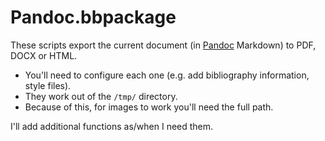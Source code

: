 Pandoc.bbpackage
================

These scripts export the current document (in [Pandoc](http://johnmacfarlane.net/pandoc/) Markdown) to PDF, DOCX or HTML.

- You'll need to configure each one (e.g. add bibliography information, style files). 
- They work out of the `/tmp/` directory.
- Because of this, for images to work you'll need the full path.

I'll add additional functions as/when I need them.
